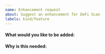 ```yaml
---
name: Enhancement request
about: Suggest an enhancement for DeFi Scan
labels: kind/feature
---
```


<!-- Please only use this template for submitting enhancement/feature requests -->

#### What would you like to be added:

#### Why is this needed:

